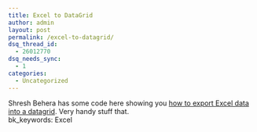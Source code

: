 ```yaml
---
title: Excel to DataGrid
author: admin
layout: post
permalink: /excel-to-datagrid/
dsq_thread_id:
  - 26012770
dsq_needs_sync:
  - 1
categories:
  - Uncategorized
---
```

Shresh Behera has some code here showing you [how to export Excel data into a datagrid][1]. Very handy stuff that.   
bk_keywords: Excel

 [1]: http://weblogs.asp.net/sbehera/archive/2005/03/11/394111.aspx